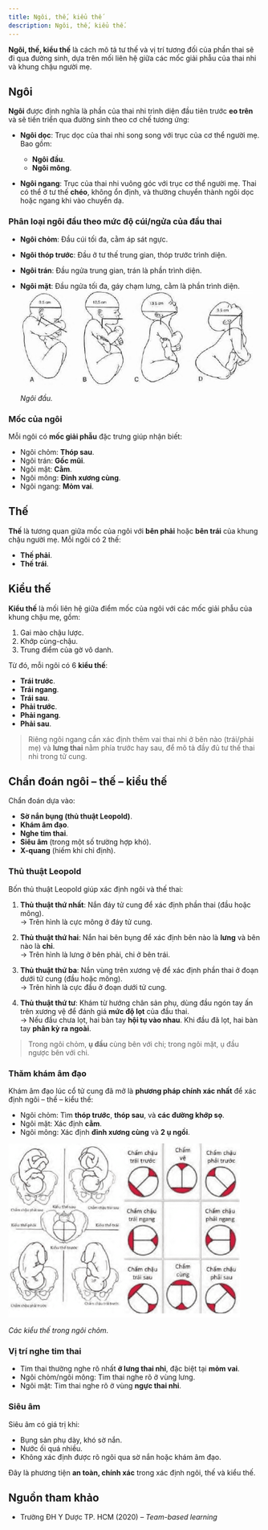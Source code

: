 ```yaml
---
title: Ngôi, thế, kiểu thế
description: Ngôi, thế, kiểu thế.
---
```


**Ngôi, thế, kiểu thế** là cách mô tả tư thế và vị trí tương đối của phần thai sẽ đi qua đường sinh, dựa trên mối liên hệ giữa các mốc giải phẫu của thai nhi và khung chậu người mẹ.

## Ngôi

**Ngôi** được định nghĩa là phần của thai nhi trình diện đầu tiên trước **eo trên** và sẽ tiến triển qua đường sinh theo cơ chế tương ứng:

- **Ngôi dọc**: Trục dọc của thai nhi song song với trục của cơ thể người mẹ. Bao gồm:

  - **Ngôi đầu**.
  - **Ngôi mông**.

- **Ngôi ngang**: Trục của thai nhi vuông góc với trục cơ thể người mẹ. Thai có thể ở tư thế **chéo**, không ổn định, và thường chuyển thành ngôi dọc hoặc ngang khi vào chuyển dạ.

### Phân loại ngôi đầu theo mức độ cúi/ngửa của đầu thai

- **Ngôi chỏm**: Đầu cúi tối đa, cằm áp sát ngực.
- **Ngôi thóp trước**: Đầu ở tư thế trung gian, thóp trước trình diện.
- **Ngôi trán**: Đầu ngửa trung gian, trán là phần trình diện.
- **Ngôi mặt**: Đầu ngửa tối đa, gáy chạm lưng, cằm là phần trình diện.
  ![Ngôi đầu](../../../../assets/san-khoa/ngoi-the-kieu-the/ngoi-dau.png)

  _Ngôi đầu._

### Mốc của ngôi

Mỗi ngôi có **mốc giải phẫu** đặc trưng giúp nhận biết:

- Ngôi chỏm: **Thóp sau**.
- Ngôi trán: **Gốc mũi**.
- Ngôi mặt: **Cằm**.
- Ngôi mông: **Đỉnh xương cùng**.
- Ngôi ngang: **Mỏm vai**.

## Thế

**Thế** là tương quan giữa mốc của ngôi với **bên phải** hoặc **bên trái** của khung chậu người mẹ. Mỗi ngôi có 2 thế:

- **Thế phải**.
- **Thế trái**.

## Kiểu thế

**Kiểu thế** là mối liên hệ giữa điểm mốc của ngôi với các mốc giải phẫu của khung chậu mẹ, gồm:

1. Gai mào chậu lược.
2. Khớp cùng-chậu.
3. Trung điểm của gờ vô danh.

Từ đó, mỗi ngôi có 6 **kiểu thế**:

- **Trái trước**.
- **Trái ngang**.
- **Trái sau**.
- **Phải trước**.
- **Phải ngang**.
- **Phải sau**.

> Riêng ngôi ngang cần xác định thêm vai thai nhi ở bên nào (trái/phải mẹ) và **lưng thai** nằm phía trước hay sau, để mô tả đầy đủ tư thế thai nhi trong tử cung.

## Chẩn đoán ngôi – thế – kiểu thế

Chẩn đoán dựa vào:

- **Sờ nắn bụng (thủ thuật Leopold)**.
- **Khám âm đạo**.
- **Nghe tim thai**.
- **Siêu âm** (trong một số trường hợp khó).
- **X-quang** (hiếm khi chỉ định).

### Thủ thuật Leopold

Bốn thủ thuật Leopold giúp xác định ngôi và thế thai:

1. **Thủ thuật thứ nhất**: Nắn đáy tử cung để xác định phần thai (đầu hoặc mông).  
   → Trên hình là cực mông ở đáy tử cung.

2. **Thủ thuật thứ hai**: Nắn hai bên bụng để xác định bên nào là **lưng** và bên nào là **chi**.  
   → Trên hình là lưng ở bên phải, chi ở bên trái.

3. **Thủ thuật thứ ba**: Nắn vùng trên xương vệ để xác định phần thai ở đoạn dưới tử cung (đầu hoặc mông).  
   → Trên hình là cực đầu ở đoạn dưới tử cung.

4. **Thủ thuật thứ tư**: Khám từ hướng chân sản phụ, dùng đầu ngón tay ấn trên xương vệ để đánh giá **mức độ lọt** của đầu thai.  
   → Nếu đầu chưa lọt, hai bàn tay **hội tụ vào nhau**. Khi đầu đã lọt, hai bàn tay **phân kỳ ra ngoài**.

> Trong ngôi chỏm, **ụ đầu** cùng bên với chi; trong ngôi mặt, ụ đầu ngược bên với chi.

### Thăm khám âm đạo

Khám âm đạo lúc cổ tử cung đã mở là **phương pháp chính xác nhất** để xác định ngôi – thế – kiểu thế:

- Ngôi chỏm: Tìm **thóp trước**, **thóp sau**, và **các đường khớp sọ**.
- Ngôi mặt: Xác định **cằm**.
- Ngôi mông: Xác định **đỉnh xương cùng** và **2 ụ ngồi**.

![Các kiểu thế trong ngôi chỏm](../../../../assets/san-khoa/ngoi-the-kieu-the/cac-kieu-the-ngoi-chom.png)

_Các kiểu thế trong ngôi chỏm._

### Vị trí nghe tim thai

- Tim thai thường nghe rõ nhất **ở lưng thai nhi**, đặc biệt tại **mỏm vai**.
- Ngôi chỏm/ngôi mông: Tim thai nghe rõ ở vùng lưng.
- Ngôi mặt: Tim thai nghe rõ ở vùng **ngực thai nhi**.

### Siêu âm

Siêu âm có giá trị khi:

- Bụng sản phụ dày, khó sờ nắn.
- Nước ối quá nhiều.
- Không xác định được rõ ngôi qua sờ nắn hoặc khám âm đạo.

Đây là phương tiện **an toàn, chính xác** trong xác định ngôi, thế và kiểu thế.

## Nguồn tham khảo

- Trường ĐH Y Dược TP. HCM (2020) – _Team-based learning_
